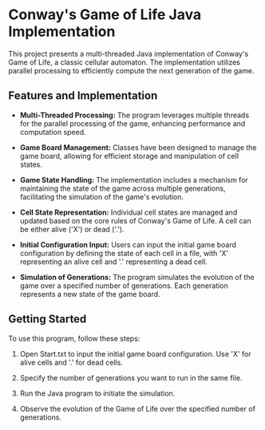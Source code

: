 # Conway's Game of Life Java Implementation

This project presents a multi-threaded Java implementation of Conway's Game of Life, a classic cellular automaton. The implementation utilizes parallel processing to efficiently compute the next generation of the game.

## Features and Implementation

- **Multi-Threaded Processing:** The program leverages multiple threads for the parallel processing of the game, enhancing performance and computation speed.

- **Game Board Management:** Classes have been designed to manage the game board, allowing for efficient storage and manipulation of cell states.

- **Game State Handling:** The implementation includes a mechanism for maintaining the state of the game across multiple generations, facilitating the simulation of the game's evolution.

- **Cell State Representation:** Individual cell states are managed and updated based on the core rules of Conway's Game of Life. A cell can be either alive ('X') or dead ('.').

- **Initial Configuration Input:** Users can input the initial game board configuration by defining the state of each cell in a file, with 'X' representing an alive cell and '.' representing a dead cell.

- **Simulation of Generations:** The program simulates the evolution of the game over a specified number of generations. Each generation represents a new state of the game board.

## Getting Started

To use this program, follow these steps:

1. Open Start.txt to input the initial game board configuration. Use 'X' for alive cells and '.' for dead cells.

2. Specify the number of generations you want to run in the same file.

3. Run the Java program to initiate the simulation.

4. Observe the evolution of the Game of Life over the specified number of generations.

